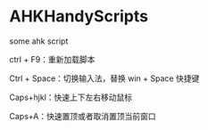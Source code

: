 # AHKHandyScripts
some ahk script

ctrl + F9：重新加载脚本

Ctrl + Space：切换输入法，替换 win + Space 快捷键

Caps+hjkl：快速上下左右移动鼠标

Caps+A：快速置顶或者取消置顶当前窗口

